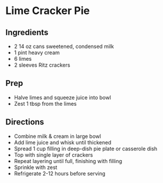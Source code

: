 # Lime Cracker Pie

## Ingredients

- 2 14 oz cans sweetened, condensed milk
- 1 pint heavy cream
- 6 limes
- 2 sleeves Ritz crackers

## Prep

- Halve limes and squeeze juice into bowl
- Zest 1 tbsp from the limes

## Directions

- Combine milk & cream in large bowl
- Add lime juice and whisk until thickened
- Spread 1 cup filling in deep-dish pie plate or casserole dish
- Top with single layer of crackers
- Repeat layering until full, finishing with filling
- Sprinkle with zest
- Refrigerate 2-12 hours before serving
